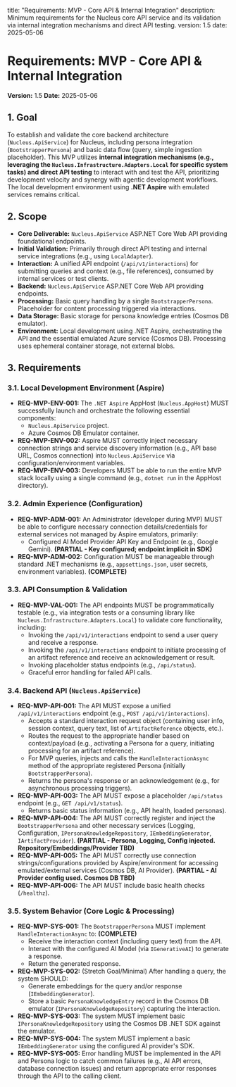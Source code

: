 title: "Requirements: MVP - Core API & Internal Integration"
description: Minimum requirements for the Nucleus core API service and its validation via internal integration mechanisms and direct API testing.
version: 1.5
date: 2025-05-06

# Requirements: MVP - Core API & Internal Integration

**Version:** 1.5
**Date:** 2025-05-06

## 1. Goal

To establish and validate the core backend architecture (`Nucleus.ApiService`) for Nucleus, including persona integration (`BootstrapperPersona`) and basic data flow (query, simple ingestion placeholder). This MVP utilizes **internal integration mechanisms (e.g., leveraging the `Nucleus.Infrastructure.Adapters.Local` for specific system tasks) and direct API testing** to interact with and test the API, prioritizing development velocity and synergy with agentic development workflows. The local development environment using **.NET Aspire** with emulated services remains critical.

## 2. Scope

*   **Core Deliverable:** `Nucleus.ApiService` ASP.NET Core Web API providing foundational endpoints.
*   **Initial Validation:** Primarily through direct API testing and internal service integrations (e.g., using `LocalAdapter`).
*   **Interaction:** A unified API endpoint (`/api/v1/interactions`) for submitting queries and context (e.g., file references), consumed by internal services or test clients.
*   **Backend:** `Nucleus.ApiService` ASP.NET Core Web API providing endpoints.
*   **Processing:** Basic query handling by a single `BootstrapperPersona`. Placeholder for content processing triggered via interactions.
*   **Data Storage:** Basic storage for persona knowledge entries (Cosmos DB emulator).
*   **Environment:** Local development using .NET Aspire, orchestrating the API and the essential emulated Azure service (Cosmos DB). Processing uses ephemeral container storage, not external blobs.

## 3. Requirements

### 3.1. Local Development Environment (Aspire)

*   **REQ-MVP-ENV-001:** The `.NET Aspire` AppHost (`Nucleus.AppHost`) MUST successfully launch and orchestrate the following essential components:
    *   `Nucleus.ApiService` project.
    *   Azure Cosmos DB Emulator container.
*   **REQ-MVP-ENV-002:** Aspire MUST correctly inject necessary connection strings and service discovery information (e.g., API base URL, Cosmos connection) into `Nucleus.ApiService` via configuration/environment variables.
*   **REQ-MVP-ENV-003:** Developers MUST be able to run the entire MVP stack locally using a single command (e.g., `dotnet run` in the AppHost directory).

### 3.2. Admin Experience (Configuration)

*   **REQ-MVP-ADM-001:** An Administrator (developer during MVP) MUST be able to configure necessary connection details/credentials for external services not managed by Aspire emulators, primarily:
    *   Configured AI Model Provider API Key and Endpoint (e.g., Google Gemini). **(PARTIAL - Key configured; endpoint implicit in SDK)**
*   **REQ-MVP-ADM-002:** Configuration MUST be manageable through standard .NET mechanisms (e.g., `appsettings.json`, user secrets, environment variables). **(COMPLETE)**

### 3.3. API Consumption & Validation

*   **REQ-MVP-VAL-001:** The API endpoints MUST be programmatically testable (e.g., via integration tests or a consuming library like `Nucleus.Infrastructure.Adapters.Local`) to validate core functionality, including:
    *   Invoking the `/api/v1/interactions` endpoint to send a user query and receive a response.
    *   Invoking the `/api/v1/interactions` endpoint to initiate processing of an artifact reference and receive an acknowledgement or result.
    *   Invoking placeholder status endpoints (e.g., `/api/status`).
    *   Graceful error handling for failed API calls.

### 3.4. Backend API (`Nucleus.ApiService`)

*   **REQ-MVP-API-001:** The API MUST expose a unified `/api/v1/interactions` endpoint (e.g., `POST /api/v1/interactions`).
    *   Accepts a standard interaction request object (containing user info, session context, query text, list of `ArtifactReference` objects, etc.).
    *   Routes the request to the appropriate handler based on context/payload (e.g., activating a Persona for a query, initiating processing for an artifact reference).
    *   For MVP queries, injects and calls the `HandleInteractionAsync` method of the appropriate registered Persona (initially `BootstrapperPersona`).
    *   Returns the persona's response or an acknowledgement (e.g., for asynchronous processing triggers).
*   **REQ-MVP-API-003:** The API MUST expose a placeholder `/api/status` endpoint (e.g., `GET /api/v1/status`).
    *   Returns basic status information (e.g., API health, loaded personas).
*   **REQ-MVP-API-004:** The API MUST correctly register and inject the `BootstrapperPersona` and other necessary services (Logging, Configuration, `IPersonaKnowledgeRepository`, `IEmbeddingGenerator`, `IArtifactProvider`). **(PARTIAL - Persona, Logging, Config injected. Repository/Embeddings/Provider TBD)**
*   **REQ-MVP-API-005:** The API MUST correctly use connection strings/configurations provided by Aspire/environment for accessing emulated/external services (Cosmos DB, AI Provider). **(PARTIAL - AI Provider config used. Cosmos DB TBD)**
*   **REQ-MVP-API-006:** The API MUST include basic health checks (`/healthz`).

### 3.5. System Behavior (Core Logic & Processing)

*   **REQ-MVP-SYS-001:** The `BootstrapperPersona` MUST implement `HandleInteractionAsync` to: **(COMPLETE)**
    *   Receive the interaction context (including query text) from the API.
    *   Interact with the configured AI Model (via `IGenerativeAI`) to generate a response.
    *   Return the generated response.
*   **REQ-MVP-SYS-002:** (Stretch Goal/Minimal) After handling a query, the system SHOULD:
    *   Generate embeddings for the query and/or response (`IEmbeddingGenerator`).
    *   Store a basic `PersonaKnowledgeEntry` record in the Cosmos DB emulator (`IPersonaKnowledgeRepository`) capturing the interaction.
*   **REQ-MVP-SYS-003:** The system MUST implement basic `IPersonaKnowledgeRepository` using the Cosmos DB .NET SDK against the emulator.
*   **REQ-MVP-SYS-004:** The system MUST implement a basic `IEmbeddingGenerator` using the configured AI provider's SDK.
*   **REQ-MVP-SYS-005:** Error handling MUST be implemented in the API and Persona logic to catch common failures (e.g., AI API errors, database connection issues) and return appropriate error responses through the API to the calling client.
